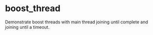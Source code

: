 # boost_thread

Demonstrate boost threads with main thread joining until complete and joining until
a timeout.
